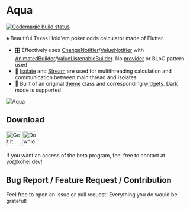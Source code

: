 # Aqua

[![Codemagic build status](https://api.codemagic.io/apps/5f13196520f165f7137dc471/5f288e6c62e59203f98e84e8/status_badge.svg)](https://codemagic.io/apps/5f13196520f165f7137dc471/5f288e6c62e59203f98e84e8/latest_build)

♠️ Beautiful Texas Hold'em poker odds calculator made of Flutter.

- 🎛 Effectively uses [ChangeNotifier](https://api.flutter.dev/flutter/foundation/ChangeNotifier-class.html)/[ValueNotifier](https://api.flutter.dev/flutter/foundation/ValueNotifier-class.html) with [AnimatedBuilder](https://api.flutter.dev/flutter/widgets/AnimatedBuilder-class.html)/[ValueListenableBuilder](https://api.flutter.dev/flutter/widgets/ValueListenableBuilder-class.html). No [provider](https://pub.dev/packages/provider) or BLoC pattern used
- 🧩 [Isolate](https://api.dart.dev/stable/2.9.0/dart-isolate/dart-isolate-library.html) and [Stream](https://api.dart.dev/stable/2.9.0/dart-async/Stream-class.html) are used for multithreading calculation and communication between main thread and isolates
- 💅 Built of an original [theme](lib/src/constants/theme.dart) class and corresponding [widgets](lib/src/common_widgets). Dark mode is supported

![Aqua](https://user-images.githubusercontent.com/4289883/89248433-9a76ba80-d5c4-11ea-9b23-b4d0a4dcc867.gif)

## Download

[<img src="https://user-images.githubusercontent.com/4289883/68385703-35fafd80-010f-11ea-8433-2c8e9994b023.png" alt="Get it on Google Play" height="40" />](https://play.google.com/store/apps/details?id=app.axross.aqua&hl=en) [<img src="https://user-images.githubusercontent.com/4289883/68385704-35fafd80-010f-11ea-83ce-6bd8b7eff5d1.png" alt="Download on the App Store" height="40" />](https://apps.apple.com/us/app/odds-calculator-for-poker/id1485519383)

If you want an access of the beta program, feel free to contact at [yo@kohei.dev](mailto:yo@kohei.dev)!

## Bug Report / Feature Request / Contribution

Feel free to open an issue or pull request! Everything you do would be grateful!
